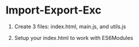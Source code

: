 # Import-Export-Exc

1. Create 3 files: index.html, main.js, and utils.js
2. Setup your index.html to work with ES6Modules 

    <script type="module">

2. Add these functions to util.js (ex: add returns a + b):

    add(a, b) 
    subtract(a, b)
    multiply(a, b)
    divide(a, b)

3. Export these functions from util.js 
4. Import these functions into main.js 
5. Use these functions in main.js to perform calculations

    let num1 = 6
    let num2 = 15

    console.log(`The sum of ${num1} and ${num2} is: ${add(num1, num2)}`)
